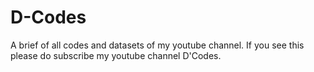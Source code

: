 # D-Codes
A brief of all codes and datasets of my youtube channel. If you see this please do subscribe my youtube channel D'Codes.
